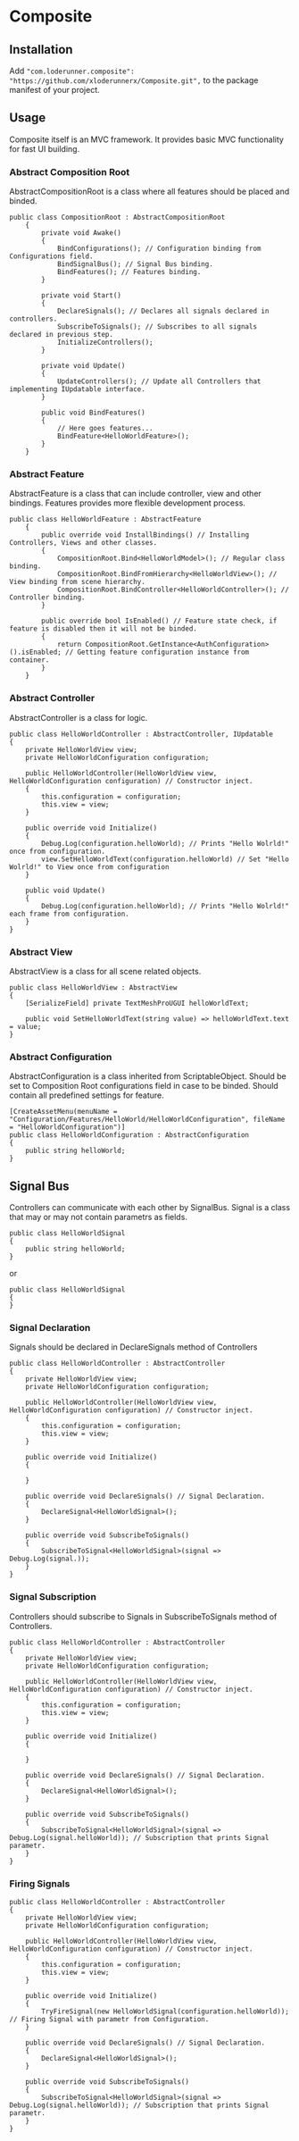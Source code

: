 # Composite
## Installation
Add ```"com.loderunner.composite": "https://github.com/xloderunnerx/Composite.git",``` to the package manifest of your project.
## Usage
Composite itself is an MVC framework. It provides basic MVC functionality for fast UI building.
### Abstract Composition Root
AbstractCompositionRoot is a class where all features should be placed and binded.
```
public class CompositionRoot : AbstractCompositionRoot
    {
        private void Awake()
        {
            BindConfigurations(); // Configuration binding from Configurations field.
            BindSignalBus(); // Signal Bus binding.
            BindFeatures(); // Features binding.
        }

        private void Start()
        {
            DeclareSignals(); // Declares all signals declared in controllers.
            SubscribeToSignals(); // Subscribes to all signals declared in previous step.
            InitializeControllers();
        }

        private void Update()
        {
            UpdateControllers(); // Update all Controllers that implementing IUpdatable interface.
        }

        public void BindFeatures()
        {
            // Here goes features...
            BindFeature<HelloWorldFeature>();
        }
    }
```
### Abstract Feature
AbstractFeature is a class that can include controller, view and other bindings. Features provides more flexible development process.
```
public class HelloWorldFeature : AbstractFeature
    {
        public override void InstallBindings() // Installing Controllers, Views and other classes.
        {
            CompositionRoot.Bind<HelloWorldModel>(); // Regular class binding.
            CompositionRoot.BindFromHierarchy<HelloWorldView>(); // View binding from scene hierarchy.
            CompositionRoot.BindController<HelloWorldController>(); // Controller binding.   
        }

        public override bool IsEnabled() // Feature state check, if feature is disabled then it will not be binded.
        {
            return CompositionRoot.GetInstance<AuthConfiguration>().isEnabled; // Getting feature configuration instance from container.
        }
    }
```
### Abstract Controller
AbstractController is a class for logic.
```
public class HelloWorldController : AbstractController, IUpdatable
{
	private HelloWorldView view;
    private HelloWorldConfiguration configuration;

    public HelloWorldController(HelloWorldView view, HelloWorldConfiguration configuration) // Constructor inject.
    {
        this.configuration = configuration;
        this.view = view;
    }

    public override void Initialize()
    {
        Debug.Log(configuration.helloWorld); // Prints "Hello Wolrld!" once from configuration.
        view.SetHelloWorldText(configuration.helloWorld) // Set "Hello Wolrld!" to View once from configuration
    }

    public void Update()
    {
       	Debug.Log(configuration.helloWorld); // Prints "Hello Wolrld!" each frame from configuration.
    }
}

```
### Abstract View
AbstractView is a class for all scene related objects.
```
public class HelloWorldView : AbstractView
{
	[SerializeField] private TextMeshProUGUI helloWorldText;

	public void SetHelloWorldText(string value) => helloWorldText.text = value;
}
```
### Abstract Configuration
AbstractConfiguration is a class inherited from ScriptableObject. Should be set to Composition Root configurations field in case to be binded. Should contain all predefined settings for feature.
```
[CreateAssetMenu(menuName = "Configuration/Features/HelloWorld/HelloWorldConfiguration", fileName = "HelloWorldConfiguration")]
public class HelloWorldConfiguration : AbstractConfiguration
{
	public string helloWorld;
}
```

## Signal Bus
Controllers can communicate with each other by SignalBus.
Signal is a class that may or may not contain parametrs as fields.
```
public class HelloWorldSignal
{
	public string helloWorld;
}
```
or
```
public class HelloWorldSignal
{
}
```
### Signal Declaration
Signals should be declared in DeclareSignals method of Controllers
```
public class HelloWorldController : AbstractController
{
	private HelloWorldView view;
    private HelloWorldConfiguration configuration;

    public HelloWorldController(HelloWorldView view, HelloWorldConfiguration configuration) // Constructor inject.
    {
        this.configuration = configuration;
        this.view = view;
    }

    public override void Initialize()
    {
        
    }

	public override void DeclareSignals() // Signal Declaration.
    {
		DeclareSignal<HelloWorldSignal>();
	}

	public override void SubscribeToSignals()
	{
		SubscribeToSignal<HelloWorldSignal>(signal => Debug.Log(signal.));
	}
}
```
### Signal Subscription
Controllers should subscribe to Signals in SubscribeToSignals method of Controllers.
```
public class HelloWorldController : AbstractController
{
	private HelloWorldView view;
    private HelloWorldConfiguration configuration;

    public HelloWorldController(HelloWorldView view, HelloWorldConfiguration configuration) // Constructor inject.
    {
        this.configuration = configuration;
        this.view = view;
    }

    public override void Initialize()
    {
        
    }

	public override void DeclareSignals() // Signal Declaration.
    {
		DeclareSignal<HelloWorldSignal>();
	}

	public override void SubscribeToSignals()
	{
		SubscribeToSignal<HelloWorldSignal>(signal => Debug.Log(signal.helloWorld)); // Subscription that prints Signal parametr.
	}
}
```
### Firing Signals
```
public class HelloWorldController : AbstractController
{
	private HelloWorldView view;
    private HelloWorldConfiguration configuration;

    public HelloWorldController(HelloWorldView view, HelloWorldConfiguration configuration) // Constructor inject.
    {
        this.configuration = configuration;
        this.view = view;
    }

    public override void Initialize()
    {
        TryFireSignal(new HelloWorldSignal(configuration.helloWorld)); // Firing Signal with parametr from Configuration.
    }

	public override void DeclareSignals() // Signal Declaration.
    {
		DeclareSignal<HelloWorldSignal>();
	}

	public override void SubscribeToSignals()
	{
		SubscribeToSignal<HelloWorldSignal>(signal => Debug.Log(signal.helloWorld)); // Subscription that prints Signal parametr.
	}
}
```